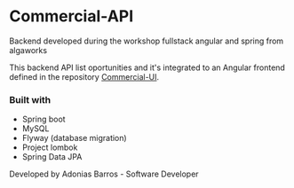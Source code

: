# Commercial-API

Backend developed during the workshop fullstack angular and spring from algaworks

This backend API list oportunities and it's integrated to an Angular frontend defined in the repository [Commercial-UI](https://github.com/adoniasvsbarros/comercial-ui).

### Built with
* Spring boot
* MySQL
* Flyway (database migration)
* Project lombok
* Spring Data JPA

Developed by Adonias Barros - Software Developer